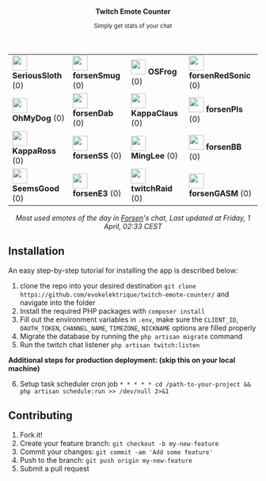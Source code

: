 <div align="center">
    <p><b>Twitch Emote Counter</b></p>
    <small>Simply get stats of your chat</small>
</div>

<br>
<br>

<div align="center">
    <table>
        <tr>
            <td>
                <img src="https:&#x2F;&#x2F;static-cdn.jtvnw.net&#x2F;emoticons&#x2F;v2&#x2F;81249&#x2F;static&#x2F;light&#x2F;3.0" height="30" />
                <b>SeriousSloth</b>
                (0)
            </td>
            <td>
                <img src="https:&#x2F;&#x2F;static-cdn.jtvnw.net&#x2F;emoticons&#x2F;v2&#x2F;304412445&#x2F;static&#x2F;light&#x2F;3.0" height="30" />
                <b>forsenSmug</b>
                (0)
            </td>
            <td>
                <img src="https:&#x2F;&#x2F;static-cdn.jtvnw.net&#x2F;emoticons&#x2F;v2&#x2F;81248&#x2F;static&#x2F;light&#x2F;3.0" height="30" />
                <b>OSFrog</b>
                (0)
            </td>
            <td>
                <img src="https:&#x2F;&#x2F;static-cdn.jtvnw.net&#x2F;emoticons&#x2F;v2&#x2F;696755&#x2F;static&#x2F;light&#x2F;3.0" height="30" />
                <b>forsenRedSonic</b>
                (0)
            </td>
        </tr>
        <tr>
            <td>
                <img src="https:&#x2F;&#x2F;static-cdn.jtvnw.net&#x2F;emoticons&#x2F;v2&#x2F;81103&#x2F;static&#x2F;light&#x2F;3.0" height="30" />
                <b>OhMyDog</b>
                (0)
            </td>
            <td>
                <img src="https:&#x2F;&#x2F;static-cdn.jtvnw.net&#x2F;emoticons&#x2F;v2&#x2F;1271995&#x2F;static&#x2F;light&#x2F;3.0" height="30" />
                <b>forsenDab</b>
                (0)
            </td>
            <td>
                <img src="https:&#x2F;&#x2F;static-cdn.jtvnw.net&#x2F;emoticons&#x2F;v2&#x2F;74510&#x2F;static&#x2F;light&#x2F;3.0" height="30" />
                <b>KappaClaus</b>
                (0)
            </td>
            <td>
                <img src="https:&#x2F;&#x2F;static-cdn.jtvnw.net&#x2F;emoticons&#x2F;v2&#x2F;emotesv2_2f9a36844b054423833c817b5f8d4225&#x2F;static&#x2F;light&#x2F;3.0" height="30" />
                <b>forsenPls</b>
                (0)
            </td>
        </tr>
        <tr>
            <td>
                <img src="https:&#x2F;&#x2F;static-cdn.jtvnw.net&#x2F;emoticons&#x2F;v2&#x2F;70433&#x2F;static&#x2F;light&#x2F;3.0" height="30" />
                <b>KappaRoss</b>
                (0)
            </td>
            <td>
                <img src="https:&#x2F;&#x2F;static-cdn.jtvnw.net&#x2F;emoticons&#x2F;v2&#x2F;36535&#x2F;static&#x2F;light&#x2F;3.0" height="30" />
                <b>forsenSS</b>
                (0)
            </td>
            <td>
                <img src="https:&#x2F;&#x2F;static-cdn.jtvnw.net&#x2F;emoticons&#x2F;v2&#x2F;68856&#x2F;static&#x2F;light&#x2F;3.0" height="30" />
                <b>MingLee</b>
                (0)
            </td>
            <td>
                <img src="https:&#x2F;&#x2F;static-cdn.jtvnw.net&#x2F;emoticons&#x2F;v2&#x2F;300799759&#x2F;static&#x2F;light&#x2F;3.0" height="30" />
                <b>forsenBB</b>
                (0)
            </td>
        </tr>
        <tr>
            <td>
                <img src="https:&#x2F;&#x2F;static-cdn.jtvnw.net&#x2F;emoticons&#x2F;v2&#x2F;64138&#x2F;static&#x2F;light&#x2F;3.0" height="30" />
                <b>SeemsGood</b>
                (0)
            </td>
            <td>
                <img src="https:&#x2F;&#x2F;static-cdn.jtvnw.net&#x2F;emoticons&#x2F;v2&#x2F;302827735&#x2F;static&#x2F;light&#x2F;3.0" height="30" />
                <b>forsenE3</b>
                (0)
            </td>
            <td>
                <img src="https:&#x2F;&#x2F;static-cdn.jtvnw.net&#x2F;emoticons&#x2F;v2&#x2F;62836&#x2F;static&#x2F;light&#x2F;3.0" height="30" />
                <b>twitchRaid</b>
                (0)
            </td>
            <td>
                <img src="https:&#x2F;&#x2F;static-cdn.jtvnw.net&#x2F;emoticons&#x2F;v2&#x2F;173378&#x2F;static&#x2F;light&#x2F;3.0" height="30" />
                <b>forsenGASM</b>
                (0)
            </td>
        </tr>
    </table>
</div>

<p align="center">
    <i>Most used emotes of the day in <a href="https://twitch.tv/forsen">Forsen</a>'s chat, Last updated at Friday, 1 April, 02:33 CEST</i>
</p>

## Installation

An easy step-by-step tutorial for installing the app is described below:

1. clone the repo into your desired destination `git clone https://github.com/evokelektrique/twitch-emote-counter/` and navigate into the folder
2. Install the required PHP packages with `composer install`
3. Fill out the environment variables in `.env`, make sure the `CLIENT_ID`, `OAUTH_TOKEN`, `CHANNEL_NAME`, `TIMEZONE`, `NICKNAME` options are filled properly
4. Migrate the database by running the `php artisan migrate` command
5. Run the twitch chat listener `php artisan twitch:listen`

<b>Additional steps for production deployment: (skip this on your local machine)</b>

6. Setup task scheduler cron job `* * * * * cd /path-to-your-project && php artisan schedule:run >> /dev/null 2>&1`

## Contributing

1. Fork it!
2. Create your feature branch: `git checkout -b my-new-feature`
3. Commit your changes: `git commit -am 'Add some feature'`
4. Push to the branch: `git push origin my-new-feature`
5. Submit a pull request
